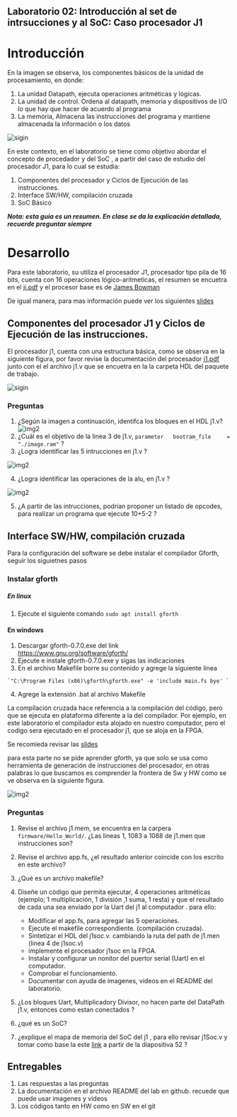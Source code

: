## Laboratorio 02: Introducción al set de intrsucciones  y al SoC: Caso procesador J1 

# Introducción

En la imagen se observa, los componentes básicos de la unidad de procesamiento, en donde:

1. La unidad Datapath, ejecuta operaciones aritméticas y lógicas.
2. La unidad de control. Ordena al datapath, memoria y dispositivos de I/O lo que hay que hacer de acuerdo al programa
3. La memoria, Almacena las instrucciones del programa y mantiene almacenada la información o los datos


![sigin](https://github.com/unal-edigital2/2022-2/blob/master/labs/figs/0_2.png)

En este contexto, en el laboratorio se tiene como objetivo abordar el concepto de procedador y del SoC , a partir  del caso de estudio del procesador J1, para lo cual se estudia:

1. Componentes del procesador y Ciclos de Ejecución de las instrucciones.
2. Interface SW/HW, compilación cruzada 
3. SoC Básico

***Nota: esta guia es un resumen. En clase se da la explicación detallada, recuerde  preguntar siempre***

# Desarrollo

Para este laboratorio, su utiliza el procesador J1, procesador tipo pila de 16 bits, cuenta con 16 operaciones lógico-aritmeticas, el resumen se encuetra  en el [ji.pdf](https://www.excamera.com/files/j1.pdf) y el procesor base es de [James Bowman](https://github.com/jamesbowman/j1)

De igual manera, para mas información puede ver los siguientes [slides](https://github.com/unal-edigital2/2021-2/tree/master/slides/week02)

## Componentes del procesador J1 y Ciclos de Ejecución de las instrucciones.

El procesador j1, cuenta con una estructura básica, como se observa en la siguiente figura, por favor  revise la documentación del procesador [j1.pdf](https://github.com/unal-edigital2/2022-2/blob/master/labs/figs/j1.pdf) junto con el el archivo j1.v que se encuetra en la la carpeta HDL del paquete de trabajo.

![sigin](https://github.com/unal-edigital2/2022-2/blob/master/labs/figs/j1.png)
 
### Preguntas

1. ¿Según la imagen a continuacíón, identifca los bloques en el HDL j1.v?
![img2](https://github.com/unal-edigital2/2022-2/blob/master/labs/figs/j1_10.jpg)
2. ¿Cuál es el objetivo de la linea 3 de j1.v, `parameter   bootram_file     = "./image.ram"`  ?
3. ¿Logra identificar las 5 intrucciones en j1.v ?

![img2](https://github.com/unal-edigital2/2022-2/blob/master/labs/figs/j1_3.png)

4. ¿Logra identificar las operaciones de la alu, en j1.v ?

![img2](https://github.com/unal-edigital2/2022-2/blob/master/labs/figs/j1_4.png)

5. ¿A partir de las intrucciones, podrian  proponer  un listado de opcodes, para  realizar  un programa que  ejecute 10+5-2 ?


## Interface SW/HW, compilación cruzada

Para la configuración del software se debe instalar el compilador Gforth, seguir los siguietnes pasos  

### Instalar gforth

##### En linux
  1. Ejecute el siguiente comando 
      `sudo apt install gforth`

#### En windows

  1. Descargar gforth-0.7.0.exe del link https://www.gnu.org/software/gforth/
  2. Ejecute e instale gforth-0.7.0.exe y sigas las indicaciones 
  3. En el archivo Makefile borre su contenido y   agrege la siguiente linea
  
    `"C:\Program Files (x86)\gforth\gforth.exe" -e 'include main.fs bye' `

  4. Agrege la extensión .bat al archivo Makefile

La compilación cruzada hace referencia a la compilación del código, pero  que se ejecuta en plataforma diferente a la del compilador. Por ejemplo, en este laboratorio el compilador esta alojado en nuestro computador, pero el codigo sera ejecutado en el procesador j1, que se aloja en la FPGA.

Se recomieda revisar las [slides](https://github.com/unal-edigital2/2022-2/blob/master/slides/week8_digital2.pdf)

para esta parte no se pide  aprender gforth, ya que solo se usa como herramienta de generación de instrucciones del procesador, en otras palabras lo que buscamos es comprender la frontera de Sw y HW como se ve observa en la siguiente figura.

![img2](https://github.com/unal-edigital2/2022-2/blob/master/labs/figs/0_3.png)

### Preguntas

1. Revise el archivo j1.mem, se encuentra en la carpera `firmware/Hello_World/`. ¿Las lineas 1, 1083 a 1088  de j1.men que instrucciones son?
2. Revise el archivo app.fs, ¿el resultado anterior  coincide con los escrito en este archivo?
3. ¿Qué es un archivo makefile?
4. Diseñe un código que permita ejecutar, 4 operaciones aritméticas (ejemplo; 1 multiplicación, 1 división ,1 suma, 1 resta)  y que el resultado de cada una sea  enviado por la Uart del j1 al computador . para ello:

     * Modificar el app.fs, para agregar las 5 operaciones.
     * Ejecute el makefile correspondiente. (compilación cruzada).
     * Sintetizar el HDL del j1soc.v. cambiando la ruta del path de j1.men (linea 4 de j1soc.v)
     * implemente el procesador j1soc en la FPGA.
     * Instalar y configurar un nonitor del puertor serial (Uart) en el computador.
     * Comprobar el funcionamiento.
     * Documentar con ayuda de imagenes, videos en el README del laboratorio.
     
5. ¿Los bloques Uart, Multiplicadory Divisor,  no hacen parte del DataPath j1.v, entonces como estan conectados ?
6. ¿qué es un SoC?
7. ¿explique el mapa de memoria del SoC del j1 , para ello revisar j1Soc.v y tomar como base la este [link](https://github.com/unal-edigital2/2022-2/blob/master/slides/week03/week4_digital2.pdf) a partir de la diapositiva 52 ?

## Entregables

1. Las respuestas a las preguntas
2. La documentación en el archivo README del lab en github. recuede que puede usar imagenes y videos
3. Los códigos tanto en HW como en SW en el git


